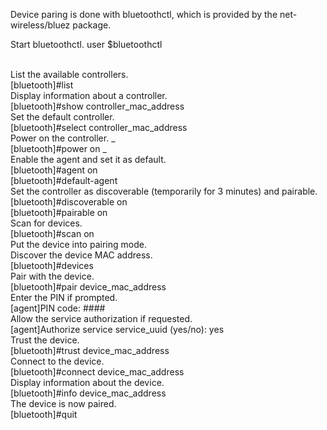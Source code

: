 Device paring is done with bluetoothctl, which is provided by the net-wireless/bluez package.

Start bluetoothctl.
user $bluetoothctl

<br>List the available controllers.
    <br>    [bluetooth]#list
<br>Display information about a controller.
    <br>    [bluetooth]#show controller_mac_address
<br>Set the default controller.
    <br>    [bluetooth]#select controller_mac_address
<br>Power on the controller.
_    <br>    [bluetooth]#power on _
<br>Enable the agent and set it as default.
    <br>    [bluetooth]#agent on
    <br>    [bluetooth]#default-agent
<br>Set the controller as discoverable (temporarily for 3 minutes) and pairable.
    <br>    [bluetooth]#discoverable on
    <br>    [bluetooth]#pairable on
<br>Scan for devices.
    <br>    [bluetooth]#scan on
<br>Put the device into pairing mode.
<br>Discover the device MAC address.
    <br>    [bluetooth]#devices
<br>Pair with the device.
    <br>    [bluetooth]#pair device_mac_address
<br>Enter the PIN if prompted.
  <br>  [agent]PIN code: ####
<br>Allow the service authorization if requested.
  <br>  [agent]Authorize service service_uuid (yes/no): yes
<br>Trust the device.
    <br>    [bluetooth]#trust device_mac_address
<br>Connect to the device.
    <br>    [bluetooth]#connect device_mac_address
<br>Display information about the device.
    <br>    [bluetooth]#info device_mac_address
<br>The device is now paired.
    <br>    [bluetooth]#quit
